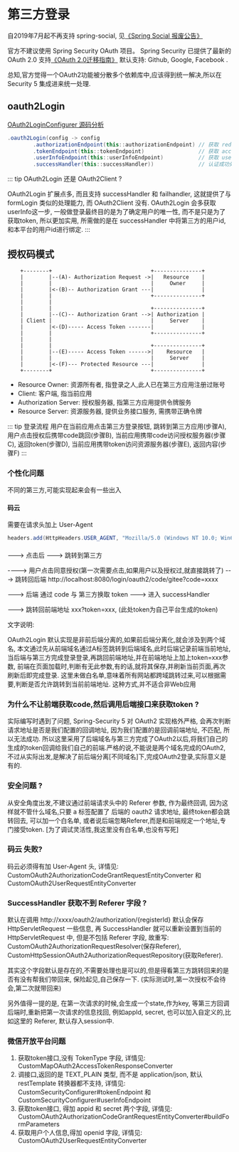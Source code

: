 
# 第三方登录

自2019年7月起不再支持 spring-social, 见[《Spring Social 报废公告》](https://spring.io/blog/2018/07/03/spring-social-end-of-life-announcement)

官方不建议使用 Spring Security OAuth 项目。 Spring Security 已提供了最新的 OAuth 2.0 支持[《OAuth 2.0迁移指南》](https://github.com/spring-projects/spring-security/wiki/OAuth-2.0-Migration-Guide) 默认支持: Github, Google, Facebook . 

总知,官方觉得一个OAuth2功能被分散多个依赖库中,应该得到统一解决,所以在 Security 5 集成进来统一处理.

## oauth2Login

[OAuth2LoginConfigurer 源码分析](/resouce/)

```java
.oauth2Login(config -> config
        .authorizationEndpoint(this::authorizationEndpoint) // 获取 redirect_url
        .tokenEndpoint(this::tokenEndpoint)                 // 获取 access_token
        .userInfoEndpoint(this::userInfoEndpoint)           // 获取 user_info
        .successHandler(this::successHandler))              // 认证成功处理
```

::: tip
OAuth2Login 还是 OAuth2Client ?

OAuth2Login 扩展点多, 而且支持 successHandler 和 failhandler, 这就提供了与 formLogin 类似的处理能力, 而 OAuth2Client 没有.
OAuth2Login 会多获取userInfo这一步, 一般做登录最终目的是为了确定用户的唯一性, 而不是只是为了获取token, 所以更加实用, 所需做的是在 successHandler 中将第三方的用户id,和本平台的用户id进行绑定.
:::

## 授权码模式

```
    +--------+                               +---------------+
    |        |--(A)- Authorization Request ->|   Resource    |
    |        |                               |     Owner     |
    |        |<-(B)-- Authorization Grant ---|               |
    |        |                               +---------------+
    |        |
    |        |                               +---------------+
    |        |--(C)-- Authorization Grant -->| Authorization |
    | Client |                               |     Server    |
    |        |<-(D)----- Access Token -------|               |
    |        |                               +---------------+
    |        |
    |        |                               +---------------+
    |        |--(E)----- Access Token ------>|    Resource   |
    |        |                               |     Server    |
    |        |<-(F)--- Protected Resource ---|               |
    +--------+                               +---------------+
```

- Resource Owner: 资源所有者, 指登录之人,此人已在第三方应用注册过账号
- Client: 客户端, 指当前应用
- Authorization Server: 授权服务器, 指第三方应用提供令牌服务
- Resource Server: 资源服务器, 提供业务接口服务, 需携带正确令牌

::: tip 登录流程
用户在当前应用点击第三方登录按钮, 跳转到第三方应用(步骤A), 用户点击授权后携带code跳回(步骤B), 当前应用携带code访问授权服务器(步骤C), 返回token(步骤D), 当前应用携带token访问资源服务器(步骤E), 返回内容(步骤F)
:::



### 个性化问题

不同的第三方,可能实现起来会有一些出入

#### 码云

需要在请求头加上 User-Agent

```java
headers.add(HttpHeaders.USER_AGENT, "Mozilla/5.0 (Windows NT 10.0; Win64; x64) AppleWebKit/537.36 (KHTML, like Gecko) Chrome/84.0.4147.105 Safari/537.36");
```

#### 



---> 点击后  ---> 跳转到第三方 

----> 用户点击同意授权(第一次需要点击,如果用户以及授权过,就直接跳转了)  ---> 跳转回后端 http://localhost:8080/login/oauth2/code/gitee?code=xxxx

---> 后端 通过 code  与 第三方换取 token ---> 进入 successHandler

---> 跳转回前端地址 xxx?token=xxx, (此处token为自己平台生成的token)

文字说明: 

OAuth2Login 默认实现是非前后端分离的,如果前后端分离化,就会涉及到两个域名, 本文通过先从前端域名通过A标签跳转到后端域名,此时后端记录前端当前地址,当后端与第三方完成登录登录,再跳回前端地址,并在前端地址上加上token=xxx参数, 前端在页面加载时,判断有无此参数,有的话,就将其保存,并刷新当前页面,再次刷新后即完成登录. 这里未做白名单,意味着所有网站都跨域跳转过来,可以根据需要,判断是否允许跳转到当前前端地址. 这种方式,并不适合非Web应用

### 为什么不让前端获取code,然后调用后端接口来获取token ?

实际编写时遇到了问题, Spring-Security 5 对 OAuth2 实现格外严格, 会再次判断请求地址是否是我们配置的回调地址, 因为我们配置的是回调前端地址, 不匹配, 所以无法成功. 所以这里采用了后端域名与第三方完成了OAuth2以后,将我们自己的生成的token回调给我们自己的前端.严格的说,不能说是两个域名完成的OAuth2,不过从实际出发,是解决了前后端分离[不同域名]下,完成OAuth2登录,实际意义是有的. 

### 安全问题 ?

从安全角度出发,不建议通过前端请求头中的 Referer 参数, 作为最终回调, 因为这样就不管什么域名,只要 a 标签配置了 后端的 oauth2 请求地址, 最终token都会跳转回去, 可以加一个白名单,  或者说后端忽略Referer,而是和前端规定一个地址,专门接受token. [为了调试灵活性,我这里没有白名单,也没有写死]

### 码云 失败?

码云必须得有加 User-Agent 头, 详情见: CustomOAuth2AuthorizationCodeGrantRequestEntityConverter 和 CustomOAuth2UserRequestEntityConverter

### SuccessHandler 获取不到 Referer 字段 ?

默认在调用 http://xxxx/oauth2/authorization/{registerId} 默认会保存 HttpServletRequest 一些信息, 再 SuccessHandler 就可以重新设置到当前的 HttpServletRequest 中, 但是不包括 Referer 字段, 故重写: CustomOAuth2AuthorizationRequestResolver(保存Referer), CustomHttpSessionOAuth2AuthorizationRequestRepository(获取Referer). 

其实这个字段默认是存在的,不需要处理也是可以的,但是得看第三方跳转回来的是否有没有帮我们带回来, 保险起见,自己保存一下. (实际测试时,第一次授权不会待会,第二次就带回来)

另外值得一提的是, 在第一次请求的时候,会生成一个state,作为key, 等第三方回调后端时,重新把第一次请求的信息找回, 例如appId, secret, 也可以加入自定义的,比如这里的 Referer, 默认存入session中.

### 微信开放平台问题

1. 获取token接口,没有 TokenType 字段, 详情见: CustomMapOAuth2AccessTokenResponseConverter 
2. 调接口,返回的是 TEXT_PLAIN 类型, 而不是 application/json, 默认 restTemplate 转换器都不支持, 详情见: CustomSecurityConfigurer#tokenEndpoint 和 CustomSecurityConfigurer#userInfoEndpoint 
3. 获取token接口, 得加 appid 和 secret 两个字段, 详情见: CustomOAuth2AuthorizationCodeGrantRequestEntityConverter#buildFormParameters
4. 获取用户个人信息,得加 openid 字段, 详情见: CustomOAuth2UserRequestEntityConverter

